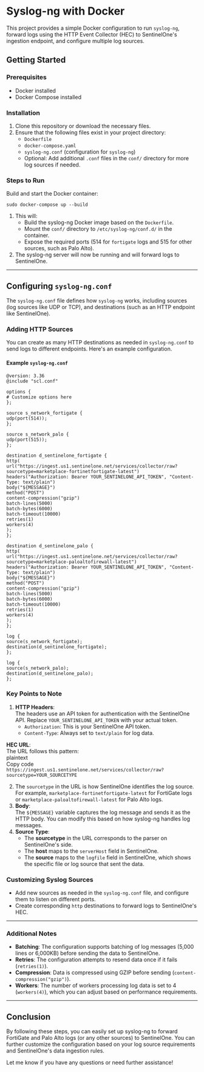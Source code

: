 # **Syslog-ng with Docker**

This project provides a simple Docker configuration to run `syslog-ng`, forward logs using the HTTP Event Collector (HEC) to SentinelOne's ingestion endpoint, and configure multiple log sources.

## **Getting Started**

### **Prerequisites**

* Docker installed  
* Docker Compose installed

### **Installation**

1. Clone this repository or download the necessary files.  
2. Ensure that the following files exist in your project directory:  
   * `Dockerfile`  
   * `docker-compose.yaml`  
   * `syslog-ng.conf` (configuration for `syslog-ng`)  
   * Optional: Add additional `.conf` files in the `conf/` directory for more log sources if needed.

### **Steps to Run**

Build and start the Docker container:  

`sudo docker-compose up --build`

1. This will:  
   * Build the syslog-ng Docker image based on the `Dockerfile`.  
   * Mount the `conf/` directory to `/etc/syslog-ng/conf.d/` in the container.  
   * Expose the required ports (514 for `fortigate` logs and 515 for other sources, such as Palo Alto).  
2. The syslog-ng server will now be running and will forward logs to SentinelOne.

---

## 

## **Configuring `syslog-ng.conf`**

The `syslog-ng.conf` file defines how `syslog-ng` works, including sources (log sources like UDP or TCP), and destinations (such as an HTTP endpoint like SentinelOne).

### **Adding HTTP Sources**

You can create as many HTTP destinations as needed in `syslog-ng.conf` to send logs to different endpoints. Here's an example configuration.

#### **Example `syslog-ng.conf`**

`@version: 3.36`  
`@include "scl.conf"`

`options {`  
    `# Customize options here`  
`};`

`source s_network_fortigate {`  
    `udp(port(514));`  
`};`

`source s_network_palo {`  
    `udp(port(515));`  
`};`

`destination d_sentinelone_fortigate {`  
    `http(`  
        `url("https://ingest.us1.sentinelone.net/services/collector/raw?sourcetype=marketplace-fortinetfortigate-latest")`  
        `headers("Authorization: Bearer YOUR_SENTINELONE_API_TOKEN", "Content-Type: text/plain")`  
        `body("${MESSAGE}")`  
        `method("POST")`  
        `content-compression("gzip")`  
        `batch-lines(5000)`  
        `batch-bytes(6000)`  
        `batch-timeout(10000)`  
        `retries(1)`  
        `workers(4)`  
    `);`  
`};`

`destination d_sentinelone_palo {`  
    `http(`  
        `url("https://ingest.us1.sentinelone.net/services/collector/raw?sourcetype=marketplace-paloaltofirewall-latest")`  
        `headers("Authorization: Bearer YOUR_SENTINELONE_API_TOKEN", "Content-Type: text/plain")`  
        `body("${MESSAGE}")`  
        `method("POST")`  
        `content-compression("gzip")`  
        `batch-lines(5000)`  
        `batch-bytes(6000)`  
        `batch-timeout(10000)`  
        `retries(1)`  
        `workers(4)`  
    `);`  
`};`

`log {`  
    `source(s_network_fortigate);`  
    `destination(d_sentinelone_fortigate);`  
`};`

`log {`  
    `source(s_network_palo);`  
    `destination(d_sentinelone_palo);`  
`};`

### **Key Points to Note**

1. **HTTP Headers**:  
   The headers use an API token for authentication with the SentinelOne API. Replace `YOUR_SENTINELONE_API_TOKEN` with your actual token.  
   * `Authorization`: This is your SentinelOne API token.  
   * `Content-Type`: Always set to `text/plain` for log data.

**HEC URL**:  
The URL follows this pattern:  
plaintext  
Copy code  
`https://ingest.us1.sentinelone.net/services/collector/raw?sourcetype=YOUR_SOURCETYPE`

2. The `sourcetype` in the URL is how SentinelOne identifies the log source. For example, `marketplace-fortinetfortigate-latest` for FortiGate logs or `marketplace-paloaltofirewall-latest` for Palo Alto logs.  
3. **Body**:  
   The `${MESSAGE}` variable captures the log message and sends it as the HTTP body. You can modify this based on how syslog-ng handles log messages.  
4. **Source Type**:  
   * The **sourcetype** in the URL corresponds to the parser on SentinelOne's side.  
   * The **host** maps to the `serverHost` field in SentinelOne.  
   * The **source** maps to the `logfile` field in SentinelOne, which shows the specific file or log source that sent the data.

### **Customizing Syslog Sources**

* Add new sources as needed in the `syslog-ng.conf` file, and configure them to listen on different ports.  
* Create corresponding `http` destinations to forward logs to SentinelOne's HEC.

---

### **Additional Notes**

* **Batching**: The configuration supports batching of log messages (5,000 lines or 6,000KB) before sending the data to SentinelOne.  
* **Retries**: The configuration attempts to resend data once if it fails (`retries(1)`).  
* **Compression**: Data is compressed using GZIP before sending (`content-compression("gzip")`).  
* **Workers**: The number of workers processing log data is set to 4 (`workers(4)`), which you can adjust based on performance requirements.

---

## **Conclusion**

By following these steps, you can easily set up syslog-ng to forward FortiGate and Palo Alto logs (or any other sources) to SentinelOne. You can further customize the configuration based on your log source requirements and SentinelOne's data ingestion rules.

Let me know if you have any questions or need further assistance\!

